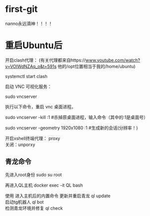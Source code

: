 # first-git
nanno永远滴神！！！！

# 重启Ubuntu后          
开启clash代理：  (有关代理都来自https://www.youtube.com/watch?v=VOlWdNZAq_o&t=591s 他的/opt位置相当于我的/home/ubuntu)

systemctl start clash

启动 VNC 可视化服务：

sudo vncserver

执行以下命令，重启 vnc 桌面进程。

sudo vncserver -kill :1 #杀掉原桌面进程，输入命令（其中的:1是桌面号）

sudo vncserver -geometry 1920x1080 :1 #生成新的会话(分辨率！)

开启xshell终端代理： proxy   
              关闭：unporxy

## 青龙命令
先进入root身份   sudo su root

再进入QL主机     docker exec -it QL bash

使用 进入主机后的内置命令
更新并重启青龙
ql update                                                                                                
启动tg机器人
ql bot                                                       
检测青龙环境并修复
ql check                                                     


